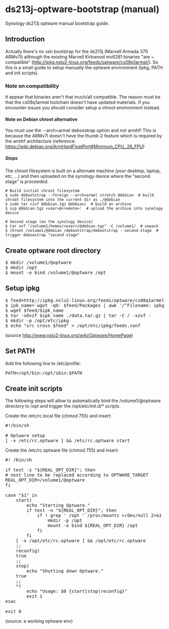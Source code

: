 ds213j-optware-bootstrap (manual)
========================

Synology ds213j optware manual bootstrap guide.

Introduction
------------

Actually there's no xsh bootstrap for the ds213j (Marvell Armada 370 ARMv7l) although the existing Marvell Kirkwood mv6281 binaries "are ~ compatible" (http://ipkg.nslu2-linux.org/feeds/optware/cs08q1armel/). So this is a small guide to setup manually the optware environment (ipkg, PATH and init scripts).

### Note on compatibility
It appear that binaries aren't that much/all compatible. The reason must be that the cs08q1armel toolchain doesn't have updated materials. 
If you encounter issues you should consider setup a chroot environment instead.

#### Note on Debian chroot alternative
You must use the --arch=armel deboostrap option and not armhf! This is because the ARMv7l doesn't have the thumb-2 feature which is required by the armhf architecture (reference: https://wiki.debian.org/ArmHardFloatPort#Minimum_CPU_.26_FPU)

##### Steps
The chroot filesystem is built on a alternate machine (your desktop, laptop, etc, ...) and then uploaded on the synology device where the "second stage" is proceeded.
```
# Build initial chroot filesystem
$ sudo debootstrap --foreign --arch=armel stretch @debian  # build chroot filesystem into the current dir as ./@debian
$ sudo tar czvf @debian.tgz @debian/  # build an archive
$ scp @debian.tgz <user>@<remote>:  # upload the archive into synology device

# Second stage (on the synology device)
$ tar xvf "/volume1/homes/<user>/@debian.tgz" -C /volume1/  # unpack
$ chroot /volume1/@debian /debootstrap/debootstrap --second-stage  # trigger deboostrap "second stage"
```

Create optware root directory
------------
<pre>
$ mkdir /volume1/@optware
$ mkdir /opt
$ mount -o bind /volume1/@optware /opt
</pre>

Setup ipkg
------------
<pre>
$ feed=http://ipkg.nslu2-linux.org/feeds/optware/cs08q1armel/cross/unstable
$ ipk_name=`wget -qO- $feed/Packages | awk '/^Filename: ipkg-opt/ {print $2}'`
$ wget $feed/$ipk_name
$ tar -xOvzf $ipk_name ./data.tar.gz | tar -C / -xzvf -
$ mkdir -p /opt/etc/ipkg
$ echo "src cross $feed" > /opt/etc/ipkg/feeds.conf
</pre>
(source http://www.nslu2-linux.org/wiki/Optware/HomePage)

Set PATH
-------------------
Add the following line to /etc/profile:
<pre>
PATH=/opt/bin:/opt/sbin:$PATH
</pre>

Create init scripts
-------------------
The following steps will allow to automatically bind the /volume1/@optware directory to /opt and trigger the /opt/etc/init.d/* scripts.

Create the /etc/rc.local file (chmod 755) and insert:
<pre>
#!/bin/sh

# Optware setup
[ -x /etc/rc.optware ] && /etc/rc.optware start
</pre>

Create the /etc/rc.optware file (chmod 755) and insert:
<pre>
#! /bin/sh

if test -z "${REAL_OPT_DIR}"; then
# next line to be replaced according to OPTWARE_TARGET
REAL_OPT_DIR=/volume1/@optware
fi

case "$1" in
    start)
        echo "Starting Optware."
        if test -n "${REAL_OPT_DIR}"; then
            if ! grep ' /opt ' /proc/mounts >/dev/null 2>&1 ; then
                mkdir -p /opt
                mount -o bind ${REAL_OPT_DIR} /opt
            fi	
        fi
	[ -x /opt/etc/rc.optware ] && /opt/etc/rc.optware
    ;;
    reconfig)
	true
    ;;
    stop)
        echo "Shutting down Optware."
	true
    ;;
    *)
        echo "Usage: $0 {start|stop|reconfig}"
        exit 1
esac

exit 0
</pre>
(source: a working optware env)
